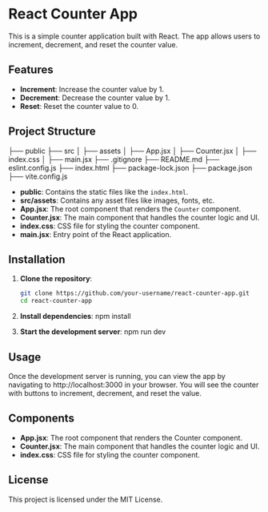 # React Counter App

This is a simple counter application built with React. The app allows users to increment, decrement, and reset the counter value.

## Features

- **Increment**: Increase the counter value by 1.
- **Decrement**: Decrease the counter value by 1.
- **Reset**: Reset the counter value to 0.

## Project Structure

├── public ├── src │ ├── assets │ ├── App.jsx │ ├── Counter.jsx │ ├── index.css │ ├── main.jsx ├── .gitignore ├── README.md ├── eslint.config.js ├── index.html ├── package-lock.json ├── package.json ├── vite.config.js

- **public**: Contains the static files like the `index.html`.
- **src/assets**: Contains any asset files like images, fonts, etc.
- **App.jsx**: The root component that renders the `Counter` component.
- **Counter.jsx**: The main component that handles the counter logic and UI.
- **index.css**: CSS file for styling the counter component.
- **main.jsx**: Entry point of the React application.

## Installation

1. **Clone the repository**:

   ```bash
   git clone https://github.com/your-username/react-counter-app.git
   cd react-counter-app 

2. **Install dependencies**:
npm install

3. **Start the development server**:
npm run dev

## Usage

Once the development server is running, you can view the app by navigating to http://localhost:3000 in your browser. You will see the counter with buttons to increment, decrement, and reset the value.

## Components

- **App.jsx**: The root component that renders the Counter component.
- **Counter.jsx**: The main component that handles the counter logic and UI.
- **index.css**: CSS file for styling the counter component.

## License

This project is licensed under the MIT License.
